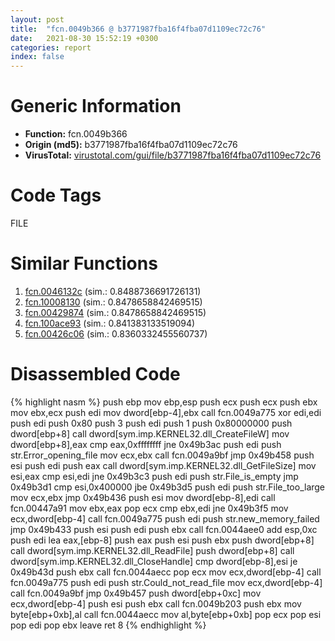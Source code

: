 ```yaml
---
layout: post
title:  "fcn.0049b366 @ b3771987fba16f4fba07d1109ec72c76"
date:   2021-08-30 15:52:19 +0300
categories: report
index: false
---
```


# Generic Information
- **Function:** fcn.0049b366
- **Origin (md5):** b3771987fba16f4fba07d1109ec72c76
- **VirusTotal:** [virustotal.com/gui/file/b3771987fba16f4fba07d1109ec72c76][virustotal_ref]

# Code Tags
<span class="tag" id="FILE">FILE</span>


# Similar Functions

1. [fcn.0046132c][similar_1_ref] (sim.: 0.8488736691726131)
2. [fcn.10008130][similar_2_ref] (sim.: 0.8478658842469515)
3. [fcn.00429874][similar_3_ref] (sim.: 0.8478658842469515)
4. [fcn.100ace93][similar_4_ref] (sim.: 0.841383133519094)
5. [fcn.00426c06][similar_5_ref] (sim.: 0.8360332455560737)


# Disassembled Code

{% highlight nasm %}
push ebp
mov ebp,esp
push ecx
push ecx
push ebx
mov ebx,ecx
push edi
mov dword[ebp-4],ebx
call fcn.0049a775
xor edi,edi
push edi
push 0x80
push 3
push edi
push 1
push 0x80000000
push dword[ebp+8]
call dword[sym.imp.KERNEL32.dll_CreateFileW]
mov dword[ebp+8],eax
cmp eax,0xffffffff
jne 0x49b3ac
push edi
push str.Error_opening_file
mov ecx,ebx
call fcn.0049a9bf
jmp 0x49b458
push esi
push edi
push eax
call dword[sym.imp.KERNEL32.dll_GetFileSize]
mov esi,eax
cmp esi,edi
jne 0x49b3c3
push edi
push str.File_is_empty
jmp 0x49b3d1
cmp esi,0x400000
jbe 0x49b3d5
push edi
push str.File_too_large
mov ecx,ebx
jmp 0x49b436
push esi
mov dword[ebp-8],edi
call fcn.00447a91
mov ebx,eax
pop ecx
cmp ebx,edi
jne 0x49b3f5
mov ecx,dword[ebp-4]
call fcn.0049a775
push edi
push str.new_memory_failed
jmp 0x49b433
push esi
push edi
push ebx
call fcn.0044aee0
add esp,0xc
push edi
lea eax,[ebp-8]
push eax
push esi
push ebx
push dword[ebp+8]
call dword[sym.imp.KERNEL32.dll_ReadFile]
push dword[ebp+8]
call dword[sym.imp.KERNEL32.dll_CloseHandle]
cmp dword[ebp-8],esi
je 0x49b43d
push ebx
call fcn.0044aecc
pop ecx
mov ecx,dword[ebp-4]
call fcn.0049a775
push edi
push str.Could_not_read_file
mov ecx,dword[ebp-4]
call fcn.0049a9bf
jmp 0x49b457
push dword[ebp+0xc]
mov ecx,dword[ebp-4]
push esi
push ebx
call fcn.0049b203
push ebx
mov byte[ebp+0xb],al
call fcn.0044aecc
mov al,byte[ebp+0xb]
pop ecx
pop esi
pop edi
pop ebx
leave
ret 8
{% endhighlight %}


[similar_1_ref]: /report/fcn.0046132c@9c2b894b84f59672d8be2e984066f76f
[similar_2_ref]: /report/fcn.10008130@e5d49e0823e602f2ee948ac39d32c1eb
[similar_3_ref]: /report/fcn.00429874@9c2b894b84f59672d8be2e984066f76f
[similar_4_ref]: /report/fcn.100ace93@a0ac129ff3ea4c0dfa9529c259a9502c
[similar_5_ref]: /report/fcn.00426c06@ba5ec83721de3ca10b3c9583f3b2c6a1
[virustotal_ref]: https://www.virustotal.com/gui/file/b3771987fba16f4fba07d1109ec72c76